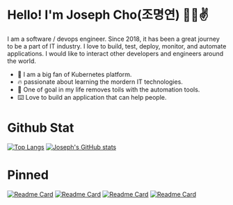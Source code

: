 # Hello! I'm Joseph Cho(조명연) 👨‍💻✌️
I am a software / devops engineer. Since 2018, it has been a great journey to be a part of IT industry. I love to build, test, deploy, monitor, and automate applications. I would like to interact other developers and engineers around the world.
* 🛞 I am a big fan of Kubernetes platform.
* 🔥 passionate about learning the mordern IT technologies.
* 💩 One of goal in my life removes toils with the automation tools.
* ⌨️ Love to build an application that can help people.


# Github Stat
[![Top Langs](https://github-readme-stats.vercel.app/api/top-langs/?username=DevMyungyun&langs_count=3&&theme=synthwave&&hide=html,css,vue,ejs )](https://github.com/anuraghazra/github-readme-stats)
[![Joseph's GitHub stats](https://github-readme-stats.vercel.app/api?username=DevMyungyun&show_icons=true&theme=synthwave&line_height=26.7)](https://github.com/anuraghazra/github-readme-stats)

# Pinned
[![Readme Card](https://github-readme-stats.vercel.app/api/pin/?username=DevMyungyun&repo=k8s-sample&theme=synthwave&line_height=15 )](https://github.com/devmyungyun/k8s-sample)
[![Readme Card](https://github-readme-stats.vercel.app/api/pin/?username=DevMyungyun&repo=ansible-api-server&theme=synthwave)](https://github.com/devmyungyun/ansible-api-server)
[![Readme Card](https://github-readme-stats.vercel.app/api/pin/?username=DevMyungyun&repo=automation-script&theme=synthwave)](https://github.com/devmyungyun/automation-script)
[![Readme Card](https://github-readme-stats.vercel.app/api/pin/?username=DevMyungyun&repo=k8s-message-platform&theme=synthwave&line_height=15)](https://github.com/devmyungyun/k8s-message-platform)




